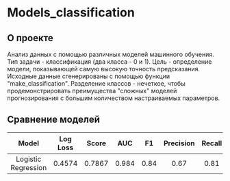 # Models_classification

## О проекте
Анализ данных с помощью различных моделей машинного обучения.
Тип задачи - классификация (два класса - 0 и 1). 
Цель - определение модели, показывающей самую высокую точность предсказания.
Исходные данные сгенерированы с помощью функции "make_classification". Разделение классов - нечеткое, чтобы продемонстрировать преимущества "сложных" моделей прогнозирования с большим количеством настраиваемых параметров.

## Сравнение моделей
|     Model             | Log Loss |  Score   |   AUC   |     F1      |  Precision  |   Recall    | 
|:---------------------:|:--------:|:--------:|:-------:|:-----------:|:-----------:|:-----------:|
|  Logistic Regression  |  0.4574  |  0.7867  |  0.984  | 0.84 | 0.67 | 0.81 | 0.74 | 0.88 | 0.61 |
